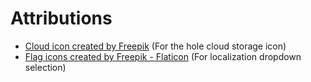 # Attributions
- [Cloud icon created by Freepik](https://www.freepik.com/icon/cloud_616516) (For the hole cloud storage icon)
- [Flag icons created by Freepik - Flaticon](https://www.flaticon.com/packs/flags-17) (For localization dropdown selection)
